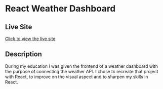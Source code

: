 # React Weather Dashboard


## Live Site 

[Click to view the live site](https://zachshouts.github.io/react-weather-dashboard/)



## Description

During my education I was given the frontend of a weather dashboard with the purpose of connecting the weather API. I chose to recreate that project with React, to improve on the visual aspect and to sharpen my skills in React.